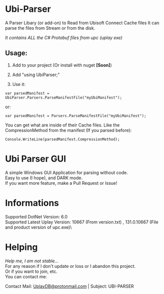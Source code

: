 # Ubi-Parser
A Parser Libary (or add-on) to Read from Ubisoft Connect Cache files
It can parse the files from Stream or from the disk.

*It contains ALL the C# Protobuf files from upc (uplay exe)*

## Usage:

1. Add to your project (Or install with nuget **[Soon]**)
2. Add "using UbiParser;"

3. Use it:

`var parsedManifest = UbiParser.Parsers.ParseManifestFile("myUbiManifest");`

or:

`var parsedManifest = Parsers.ParseManifestFile("myUbiManifest");`

You can get what are inside of their Cache files. Like the CompressionMethod from the manifest (If you parsed before):

`Console.WriteLine(parsedManifest.CompressionMethod);`

# Ubi Parser GUI

A simple Windows GUI Application for parsing without code.\
Easy to use (I hope), and DARK mode.\
If you want more feature, make a Pull Request or Issue!

# Informations

Supported DotNet Version: 6.0\
Supported Latest Uplay Version: 10667 (From version.txt) , 131.0.10667 (File and product version of upc.exe)\

# Helping

*Help me, I am not stable...*\
For any reason if I don't update or loss or I abandon this project.\
Or if you want to join, etc.\
You can contact me:

Contact Mail: UplayDB@protonmail.com | Subject: UBI-PARSER
